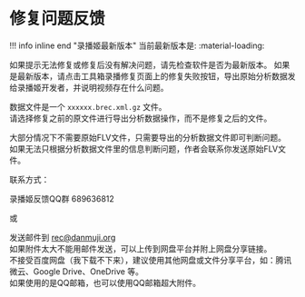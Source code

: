# 修复问题反馈

!!! info inline end "录播姬最新版本"
    当前最新版本是: <span class=brec-version> :material-loading: </span>

如果提示无法修复或修复后没有解决问题，请先检查软件是否为最新版本。
如果是最新版本，请点击工具箱录播修复页面上的修复失败按钮，导出原始分析数据发给录播姬开发者，并说明视频存在什么问题。

数据文件是一个 `xxxxxx.brec.xml.gz` 文件。  
请选择修复之前的原文件进行导出分析数据操作，而不是修复之后的文件。

大部分情况下不需要原始FLV文件，只需要导出的分析数据文件即可判断问题。  
如果无法只根据分析数据文件里的信息判断问题，作者会联系你发送原始FLV文件。

联系方式：

录播姬反馈QQ群 689636812

或

发送邮件到 [rec@danmuji.org](mailto:rec@danmuji.org)  
如果附件太大不能用邮件发送，可以上传到网盘平台并附上网盘分享链接。  
不接受百度网盘（我下载不下来），建议使用其他网盘或文件分享平台，如：腾讯微云、Google Drive、OneDrive 等。  
如果使用的是QQ邮箱，也可以使用QQ邮箱超大附件。
